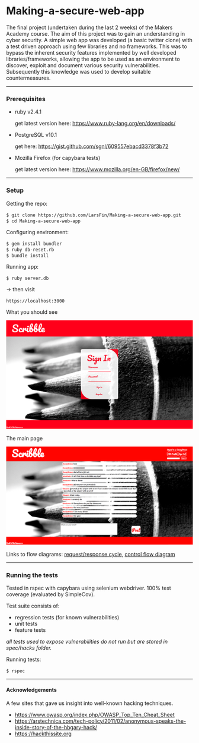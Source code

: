 # Making-a-secure-web-app
The final project (undertaken during the last 2 weeks) of the Makers Academy course. The aim of this project was to gain an understanding in cyber security. A simple web app was developed (a basic twitter clone) with a test driven approach using few libraries and no frameworks. This was to bypass the inherent security features implemented by well developed libraries/frameworks, allowing the app to be used as an environment to discover, exploit and document various security vulnerabilities. Subsequently this knowledge was used to develop suitable countermeasures.

---

### Prerequisites

- ruby v2.4.1

  get latest version here: https://www.ruby-lang.org/en/downloads/

- PostgreSQL v10.1

  get here: https://gist.github.com/sgnl/609557ebacd3378f3b72

- Mozilla Firefox (for capybara tests)

  get latest version here: https://www.mozilla.org/en-GB/firefox/new/

---

### Setup
Getting the repo:
```
$ git clone https://github.com/LarsFin/Making-a-secure-web-app.git
$ cd Making-a-secure-web-app
```

Configuring environment:
```
$ gem install bundler
$ ruby db-reset.rb
$ bundle install
```

Running app:
```
$ ruby server.db
```
-> then visit
```
https://localhost:3000
```

What you should see

![sign_in_page](/public/Sign_In.png?raw=true)

The main page

![posts_page](/public/Posts.png?raw=true)

Links to flow diagrams:
[request/response cycle](/public/high_lvl_req_res_lifecycle.png),
[control flow diagram](/public/req_res_lifecycle_activity.png)

---

### Running the tests

Tested in rspec with capybara using selenium webdriver. 100% test coverage (evaluated by SimpleCov).

Test suite consists of:
- regression tests (for known vulnerabilities)
- unit tests
- feature tests

*all tests used to expose vulnerabilities do not run but are stored in spec/hacks folder.*

Running tests:
```
$ rspec
```

---

#### Acknowledgements

A few sites that gave us insight into well-known hacking techniques.
- https://www.owasp.org/index.php/OWASP_Top_Ten_Cheat_Sheet
- https://arstechnica.com/tech-policy/2011/02/anonymous-speaks-the-inside-story-of-the-hbgary-hack/
- https://hackthissite.org

